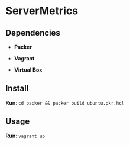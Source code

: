 # ServerMetrics

## Dependencies

* **Packer**

* **Vagrant**

* **Virtual Box**

## Install

**Run**: `cd packer && packer build ubuntu.pkr.hcl`

## Usage

**Run**: `vagrant up`